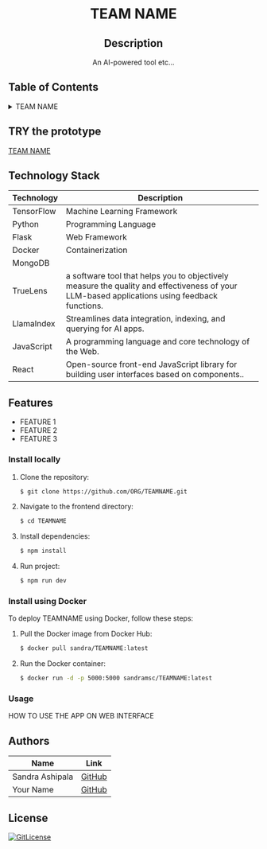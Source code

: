 <!-- PROJECT TITLE -->
  <h1 align="center">TEAM NAME</h1>
 <div id="header" align="center">
</div>
<h2 align="center">
 Description
</h2>
<p align="center"> 
   An AI-powered tool etc... </p>

## Table of Contents

<details>
<summary>TEAM NAME</summary>
  
- [Application Description](#application-description)
- [Table of Contents](#table-of-contents)
- [Contributing](#contributing)
- [Authors](#authors)
- [License](#license)

</details>

## TRY the prototype
[TEAM NAME](https://link.vercel.app/)


## Technology Stack

| Technology | Description                 |
| ---------- | --------------------------- |
| TensorFlow      | Machine Learning Framework |
| Python     | Programming Language        |
| Flask      | Web Framework               |
| Docker     | Containerization            |
| MongoDB	    |  |
| TrueLens    | a software tool that helps you to objectively measure the quality and effectiveness of your LLM-based applications using feedback functions. |
|LlamaIndex| Streamlines data integration, indexing, and querying for AI apps.|
|JavaScript|  A programming language and core technology of the Web.|
|React| Open-source front-end JavaScript library for building user interfaces based on components..|

## Features

- FEATURE 1
- FEATURE 2
- FEATURE 3


### Install locally

1. Clone the repository:
    ```bash
    $ git clone https://github.com/ORG/TEAMNAME.git
    ```

2. Navigate to the frontend directory:
    ```bash
    $ cd TEAMNAME
    ```

3. Install dependencies:
    ```bash
    $ npm install
    ```
4. Run project:
    ```bash
    $ npm run dev
    ```


### Install using Docker

To deploy TEAMNAME using Docker, follow these steps:

1. Pull the Docker image from Docker Hub:

    ```bash
    $ docker pull sandra/TEAMNAME:latest
    ```

2. Run the Docker container:

    ```bash
    $ docker run -d -p 5000:5000 sandramsc/TEAMNAME:latest
    ```

### Usage

HOW TO USE THE APP ON WEB INTERFACE



## Authors

| Name           | Link                                      |
| -------------- | ----------------------------------------- |
| Sandra Ashipala | [GitHub](https://github.com/sandramsc) |
| Your Name | [GitHub](https://github.com/link) |

## License

[![GitLicense](https://img.shields.io/badge/License-MIT-lime.svg)](https://github.com/sandramsc/TEAMNAME/blob/main/LICENSE)
